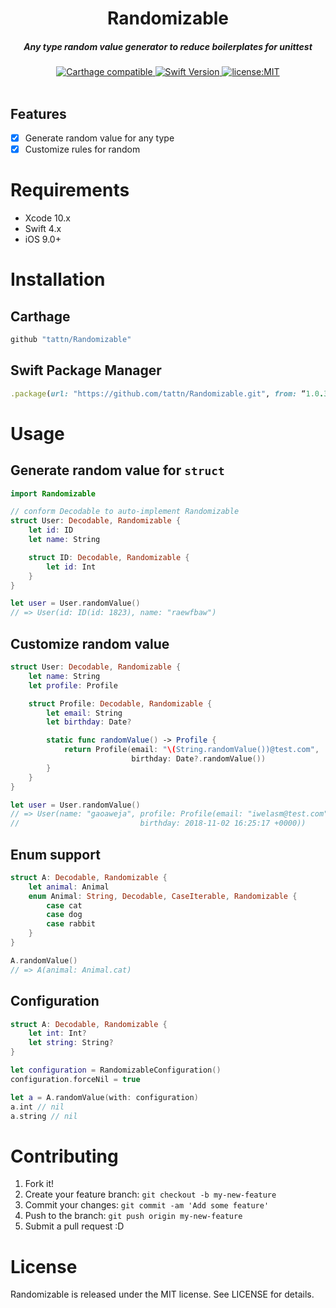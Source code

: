 <h1 align="center">Randomizable</h1>

<h5 align="center">Any type random value generator to reduce boilerplates for unittest</h5>

<div align="center">
  <a href="https://github.com/Carthage/Carthage">
    <img src="https://img.shields.io/badge/Carthage-compatible-4BC51D.svg?style=flat" alt="Carthage compatible" />
  </a>
  <a href="https://developer.apple.com/swift">
    <img src="https://img.shields.io/badge/Swift-4-F16D39.svg" alt="Swift Version" />
  </a>
  <a href="./LICENSE">
    <img src="https://img.shields.io/badge/license-MIT-green.svg?style=flat-square" alt="license:MIT" />
  </a>
</div>

<br />

## Features

- [x] Generate random value for any type
- [x] Customize rules for random

# Requirements

- Xcode 10.x
- Swift 4.x
- iOS 9.0+

# Installation

## Carthage

```ruby
github "tattn/Randomizable"
```

## Swift Package Manager

```ruby
.package(url: "https://github.com/tattn/Randomizable.git", from: “1.0.3")
```

# Usage

## Generate random value for `struct`

```swift
import Randomizable

// conform Decodable to auto-implement Randomizable
struct User: Decodable, Randomizable {
    let id: ID
    let name: String

    struct ID: Decodable, Randomizable {
        let id: Int
    }
}

let user = User.randomValue()
// => User(id: ID(id: 1823), name: "raewfbaw")
```

## Customize random value

```swift
struct User: Decodable, Randomizable {
    let name: String
    let profile: Profile

    struct Profile: Decodable, Randomizable {
        let email: String
        let birthday: Date?

        static func randomValue() -> Profile {
            return Profile(email: "\(String.randomValue())@test.com",
                           birthday: Date?.randomValue())
        }
    }
}

let user = User.randomValue()
// => User(name: "gaoaweja", profile: Profile(email: "iwelasm@test.com"
//                           birthday: 2018-11-02 16:25:17 +0000))
```

## Enum support

```swift
struct A: Decodable, Randomizable {
    let animal: Animal
    enum Animal: String, Decodable, CaseIterable, Randomizable {
        case cat
        case dog
        case rabbit
    }
}

A.randomValue()
// => A(animal: Animal.cat)
```

## Configuration

```swift
struct A: Decodable, Randomizable {
    let int: Int?
    let string: String?
}

let configuration = RandomizableConfiguration()
configuration.forceNil = true

let a = A.randomValue(with: configuration)
a.int // nil
a.string // nil
```


# Contributing

1. Fork it!
2. Create your feature branch: `git checkout -b my-new-feature`
3. Commit your changes: `git commit -am 'Add some feature'`
4. Push to the branch: `git push origin my-new-feature`
5. Submit a pull request :D


# License

Randomizable is released under the MIT license. See LICENSE for details.


